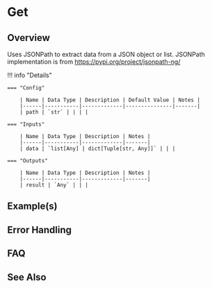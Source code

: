 # Get

## Overview

Uses JSONPath to extract data from a JSON object or list.
JSONPath implementation is from https://pypi.org/project/jsonpath-ng/

!!! info "Details"

    === "Config"

        | Name | Data Type | Description | Default Value | Notes |
        |------|-----------|-------------|---------------|-------|
        | path | `str` | | | |

    === "Inputs"

        | Name | Data Type | Description | Notes |
        |------|-----------|-------------|-------|
        | data | `list[Any] | dict[Tuple[str, Any]]` | | |

    === "Outputs"

        | Name | Data Type | Description | Notes |
        |------|-----------|-------------|-------|
        | result | `Any` | | |

## Example(s)

## Error Handling

## FAQ

## See Also
